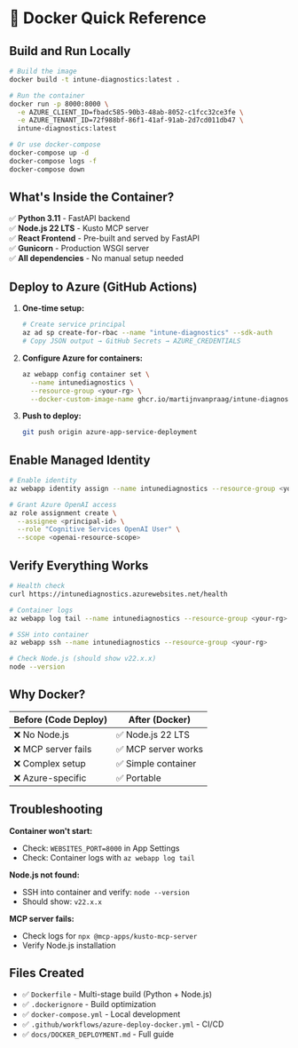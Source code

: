 # 🐳 Docker Quick Reference

## Build and Run Locally

```bash
# Build the image
docker build -t intune-diagnostics:latest .

# Run the container
docker run -p 8000:8000 \
  -e AZURE_CLIENT_ID=fbadc585-90b3-48ab-8052-c1fcc32ce3fe \
  -e AZURE_TENANT_ID=72f988bf-86f1-41af-91ab-2d7cd011db47 \
  intune-diagnostics:latest

# Or use docker-compose
docker-compose up -d
docker-compose logs -f
docker-compose down
```

## What's Inside the Container?

✅ **Python 3.11** - FastAPI backend  
✅ **Node.js 22 LTS** - Kusto MCP server  
✅ **React Frontend** - Pre-built and served by FastAPI  
✅ **Gunicorn** - Production WSGI server  
✅ **All dependencies** - No manual setup needed  

## Deploy to Azure (GitHub Actions)

1. **One-time setup:**
   ```bash
   # Create service principal
   az ad sp create-for-rbac --name "intune-diagnostics" --sdk-auth
   # Copy JSON output → GitHub Secrets → AZURE_CREDENTIALS
   ```

2. **Configure Azure for containers:**
   ```bash
   az webapp config container set \
     --name intunediagnostics \
     --resource-group <your-rg> \
     --docker-custom-image-name ghcr.io/martijnvanpraag/intune-diagnostics:latest
   ```

3. **Push to deploy:**
   ```bash
   git push origin azure-app-service-deployment
   ```

## Enable Managed Identity

```bash
# Enable identity
az webapp identity assign --name intunediagnostics --resource-group <your-rg>

# Grant Azure OpenAI access
az role assignment create \
  --assignee <principal-id> \
  --role "Cognitive Services OpenAI User" \
  --scope <openai-resource-scope>
```

## Verify Everything Works

```bash
# Health check
curl https://intunediagnostics.azurewebsites.net/health

# Container logs
az webapp log tail --name intunediagnostics --resource-group <your-rg>

# SSH into container
az webapp ssh --name intunediagnostics --resource-group <your-rg>

# Check Node.js (should show v22.x.x)
node --version
```

## Why Docker?

| Before (Code Deploy) | After (Docker) |
|---------------------|----------------|
| ❌ No Node.js | ✅ Node.js 22 LTS |
| ❌ MCP server fails | ✅ MCP server works |
| ❌ Complex setup | ✅ Simple container |
| ❌ Azure-specific | ✅ Portable |

## Troubleshooting

**Container won't start:**
- Check: `WEBSITES_PORT=8000` in App Settings
- Check: Container logs with `az webapp log tail`

**Node.js not found:**
- SSH into container and verify: `node --version`
- Should show: `v22.x.x`

**MCP server fails:**
- Check logs for `npx @mcp-apps/kusto-mcp-server`
- Verify Node.js installation

## Files Created

- ✅ `Dockerfile` - Multi-stage build (Python + Node.js)
- ✅ `.dockerignore` - Build optimization
- ✅ `docker-compose.yml` - Local development
- ✅ `.github/workflows/azure-deploy-docker.yml` - CI/CD
- ✅ `docs/DOCKER_DEPLOYMENT.md` - Full guide
